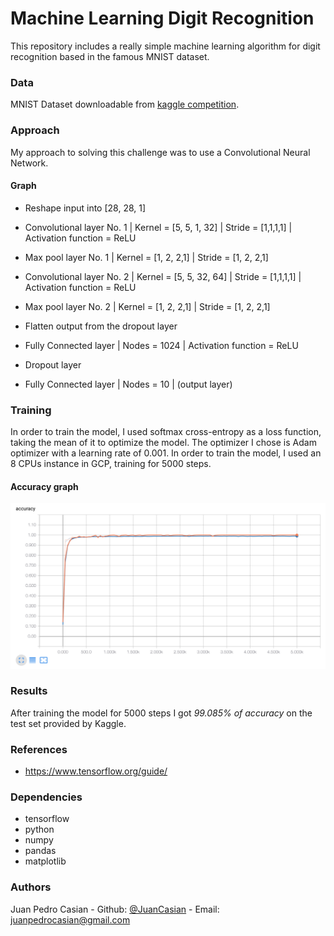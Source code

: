 # Machine Learning Digit Recognition
This repository includes a really simple machine learning algorithm for digit recognition based in the famous MNIST dataset. 

### Data
MNIST Dataset downloadable from [kaggle competition](https://www.kaggle.com/c/digit-recognizer/data).

### Approach
My approach to solving this challenge was to use a Convolutional Neural Network.

#### Graph
- Reshape input into [28, 28, 1]
- Convolutional layer No. 1 | Kernel = [5, 5, 1, 32] | Stride = [1,1,1,1] | Activation function = ReLU
- Max pool layer No. 1 | Kernel = [1, 2, 2,1] | Stride = [1, 2, 2,1]

- Convolutional layer No. 2 | Kernel = [5, 5, 32, 64] | Stride = [1,1,1,1] | Activation function = ReLU
- Max pool layer No. 2 | Kernel = [1, 2, 2,1] | Stride = [1, 2, 2,1]

- Flatten output from the dropout layer
- Fully Connected layer | Nodes = 1024 | Activation function = ReLU
- Dropout layer
- Fully Connected layer | Nodes = 10 | (output layer)

### Training
In order to train the model, I used softmax cross-entropy as a loss function, taking the mean of it to optimize the model. The optimizer I chose is Adam optimizer with a learning rate of 0.001. In order to train the model, I used an 8 CPUs instance in GCP, training for 5000 steps. 

#### Accuracy graph
![Accuracy](res/Accuracy-Graph.png)

### Results
After training the model for 5000 steps I got *99.085% of accuracy* on the test set provided by Kaggle.

### References
- https://www.tensorflow.org/guide/

### Dependencies
- tensorflow
- python
- numpy
- pandas
- matplotlib

### Authors
Juan Pedro Casian - Github: [@JuanCasian](https://github.com/JuanCasian) - Email: juanpedrocasian@gmail.com
